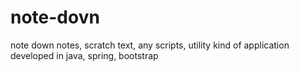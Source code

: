 # note-dovn
note down notes, scratch text, any scripts, utility kind of application developed in java, spring, bootstrap
